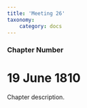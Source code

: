 ```yaml
---
title: 'Meeting 26'
taxonomy:
    category: docs
---
```


### Chapter Number

# 19 June 1810

Chapter description.
